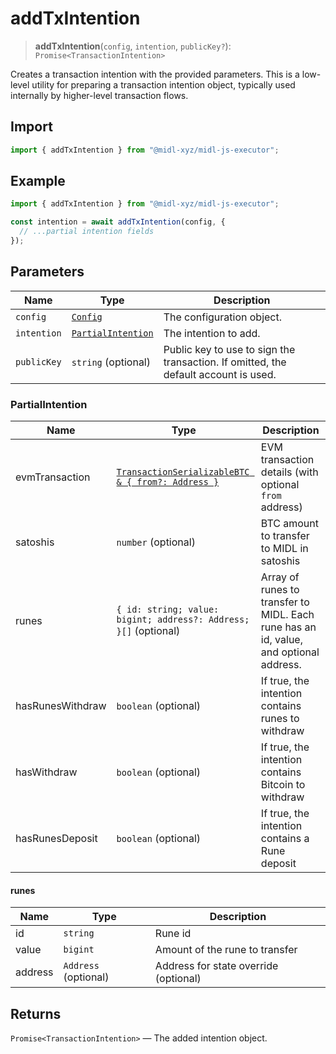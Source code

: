 # addTxIntention

> **addTxIntention**(`config`, `intention`, `publicKey?`): `Promise<TransactionIntention>`

Creates a transaction intention with the provided parameters. This is a low-level utility for preparing a transaction intention object, typically used internally by higher-level transaction flows.

## Import

```ts
import { addTxIntention } from "@midl-xyz/midl-js-executor";
```

## Example

```ts
import { addTxIntention } from "@midl-xyz/midl-js-executor";

const intention = await addTxIntention(config, {
  // ...partial intention fields
});
```

## Parameters

| Name        | Type                                    | Description                                                                         |
| ----------- | --------------------------------------- | ----------------------------------------------------------------------------------- |
| `config`    | [`Config`](../../reference/Config.md)   | The configuration object.                                                           |
| `intention` | [`PartialIntention`](#partialintention) | The intention to add.                                                               |
| `publicKey` | `string` (optional)                     | Public key to use to sign the transaction. If omitted, the default account is used. |


### PartialIntention

| Name             | Type                                                                 | Description                                                                           |
| ---------------- | -------------------------------------------------------------------- | ------------------------------------------------------------------------------------- |
| evmTransaction   | [`TransactionSerializableBTC & { from?: Address }`](#evmtransaction) | EVM transaction details (with optional `from` address)                                |
| satoshis         | `number` (optional)                                                  | BTC amount to transfer to MIDL in satoshis                                            |
| runes            | `{ id: string; value: bigint; address?: Address; }[]` (optional)     | Array of runes to transfer to MIDL. Each rune has an id, value, and optional address. |
| hasRunesWithdraw | `boolean` (optional)                                                 | If true, the intention contains runes to withdraw                                     |
| hasWithdraw      | `boolean` (optional)                                                 | If true, the intention contains Bitcoin to withdraw                                   |
| hasRunesDeposit  | `boolean` (optional)                                                 | If true, the intention contains a Rune deposit                                        |

#### runes

| Name    | Type                 | Description                           |
| ------- | -------------------- | ------------------------------------- |
| id      | `string`             | Rune id                               |
| value   | `bigint`             | Amount of the rune to transfer        |
| address | `Address` (optional) | Address for state override (optional) |


## Returns

`Promise<TransactionIntention>` — The added intention object.

